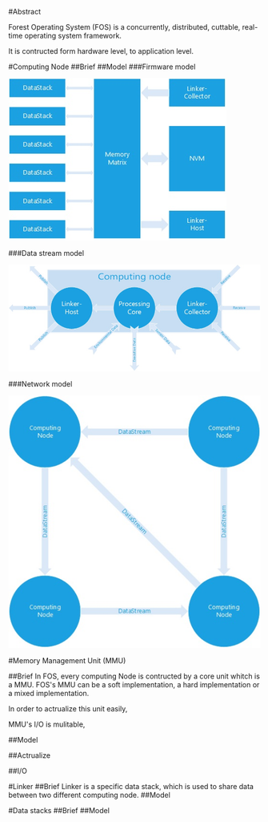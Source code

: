 #Abstract

Forest Operating System (FOS) is a concurrently, distributed, 
cuttable, real-time operating system framework.

It is contructed form hardware level, to application level.

#Computing Node
##Brief
##Model
###Firmware model

![](img/ComputingNode.jpg)

###Data stream model

![](img/ComputingNode2.jpg)

###Network model

![](img/ComputingNode3.jpg)

#Memory Management Unit (MMU)

##Brief
In FOS, every computing Node is contructed by a core unit whitch is a MMU.
FOS's MMU can be a soft implementation, 
a hard implementation or a mixed implementation.

In order to actrualize this unit easily, 

MMU's I/O is mulitable,

##Model

##Actrualize

##I/O

#Linker
##Brief
Linker is a specific data stack, which is used to share data between two different computing node.
##Model

#Data stacks
##Brief
##Model